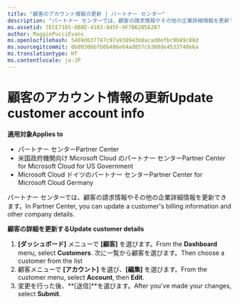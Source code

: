 ```yaml
---
title: "顧客のアカウント情報の更新 | パートナー センター"
description: "パートナー センターでは、顧客の請求情報やその他の企業詳細情報を更新できます。"
ms.assetid: 7ECE7165-0B0D-4183-845F-9F7B62056207
author: MaggiePucciEvans
ms.openlocfilehash: 5469d637747c97a938943b0acad0efbc9b89c88d
ms.sourcegitcommit: 0b00306bfb0b406e64ad857cb360de4533740e6a
ms.translationtype: HT
ms.contentlocale: ja-JP
---
```

# <a name="update-customer-account-info"></a><span data-ttu-id="210b2-103">顧客のアカウント情報の更新</span><span class="sxs-lookup"><span data-stu-id="210b2-103">Update customer account info</span></span>

**<span data-ttu-id="210b2-104">適用対象</span><span class="sxs-lookup"><span data-stu-id="210b2-104">Applies to</span></span>**

-  <span data-ttu-id="210b2-105">パートナー センター</span><span class="sxs-lookup"><span data-stu-id="210b2-105">Partner Center</span></span>
-  <span data-ttu-id="210b2-106">米国政府機関向け Microsoft Cloud のパートナー センター</span><span class="sxs-lookup"><span data-stu-id="210b2-106">Partner Center for Microsoft Cloud for US Government</span></span>
-  <span data-ttu-id="210b2-107">Microsoft Cloud ドイツのパートナー センター</span><span class="sxs-lookup"><span data-stu-id="210b2-107">Partner Center for Microsoft Cloud Germany</span></span>

<span data-ttu-id="210b2-108">パートナー センターでは、顧客の請求情報やその他の企業詳細情報を更新できます。</span><span class="sxs-lookup"><span data-stu-id="210b2-108">In Partner Center, you can update a customer's billing information and other company details.</span></span>

**<span data-ttu-id="210b2-109">顧客の詳細を更新する</span><span class="sxs-lookup"><span data-stu-id="210b2-109">Update customer details</span></span>**

1.  <span data-ttu-id="210b2-110">**[ダッシュボード]** メニューで **[顧客]** を選びます。</span><span class="sxs-lookup"><span data-stu-id="210b2-110">From the **Dashboard** menu, select **Customers**.</span></span> <span data-ttu-id="210b2-111">次に一覧から顧客を選びます。</span><span class="sxs-lookup"><span data-stu-id="210b2-111">Then choose a customer from the list</span></span>
2.  <span data-ttu-id="210b2-112">顧客メニューで **[アカウント]** を選び、**[編集]** を選びます。</span><span class="sxs-lookup"><span data-stu-id="210b2-112">From the customer menu, select **Account**, then **Edit**.</span></span>
3.  <span data-ttu-id="210b2-113">変更を行った後、**[送信]**を選びます。</span><span class="sxs-lookup"><span data-stu-id="210b2-113">After you've made your changes, select **Submit**.</span></span>

 

 



